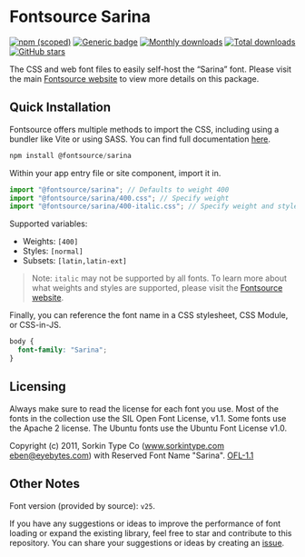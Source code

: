# Fontsource Sarina

[![npm (scoped)](https://img.shields.io/npm/v/@fontsource/sarina?color=brightgreen)](https://www.npmjs.com/package/@fontsource/sarina) [![Generic badge](https://img.shields.io/badge/fontsource-passing-brightgreen)](https://github.com/fontsource/fontsource) [![Monthly downloads](https://badgen.net/npm/dm/@fontsource/sarina)](https://github.com/fontsource/fontsource) [![Total downloads](https://badgen.net/npm/dt/@fontsource/sarina)](https://github.com/fontsource/fontsource) [![GitHub stars](https://img.shields.io/github/stars/fontsource/fontsource.svg?style=social&label=Star)](https://github.com/fontsource/fontsource/stargazers)

The CSS and web font files to easily self-host the “Sarina” font. Please visit the main [Fontsource website](https://fontsource.org/fonts/sarina) to view more details on this package.

## Quick Installation

Fontsource offers multiple methods to import the CSS, including using a bundler like Vite or using SASS. You can find full documentation [here](https://fontsource.org/docs/getting-started/introduction).

```javascript
npm install @fontsource/sarina
```

Within your app entry file or site component, import it in.

```javascript
import "@fontsource/sarina"; // Defaults to weight 400
import "@fontsource/sarina/400.css"; // Specify weight
import "@fontsource/sarina/400-italic.css"; // Specify weight and style
```

Supported variables:
- Weights: `[400]`
- Styles: `[normal]`
- Subsets: `[latin,latin-ext]`

> Note: `italic` may not be supported by all fonts. To learn more about what weights and styles are supported, please visit the [Fontsource website](https://fontsource.org/fonts/sarina).

Finally, you can reference the font name in a CSS stylesheet, CSS Module, or CSS-in-JS.

```css
body {
  font-family: "Sarina";
}
```

## Licensing
Always make sure to read the license for each font you use. Most of the fonts in the collection use the SIL Open Font License, v1.1. Some fonts use the Apache 2 license. The Ubuntu fonts use the Ubuntu Font License v1.0.

Copyright (c) 2011, Sorkin Type Co (www.sorkintype.com eben@eyebytes.com) with Reserved Font Name "Sarina".
[OFL-1.1](https://openfontlicense.org)

## Other Notes
Font version (provided by source): `v25`.

If you have any suggestions or ideas to improve the performance of font loading or expand the existing library, feel free to star and contribute to this repository. You can share your suggestions or ideas by creating an [issue](https://github.com/fontsource/fontsource/issues).
